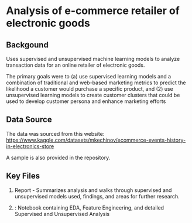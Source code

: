 # Analysis of e-commerce retailer of electronic goods

## Backgound

Uses supervised and unsupervised machine learning models to analyze transaction data for an online retailer of electronic goods.

The primary goals were to (a) use supervised learning models and a combination of traditional and web-based marketing metrics to predict the likelihood a customer would purchase a specific product, and (2) use unsupervised learning models to create customer clusters that could be used to develop customer persona and enhance marketing efforts

## Data Source

The data was sourced from this website:  https://www.kaggle.com/datasets/mkechinov/ecommerce-events-history-in-electronics-store

A sample is also provided in the repository.

## Key Files

1.  Report - Summarizes analysis and walks through supervised and unsupervised models used, findings, and areas for further research.

2.  :  Notebook containing EDA, Feature Engineering, and detailed Supervised and Unsupervised Analysis
